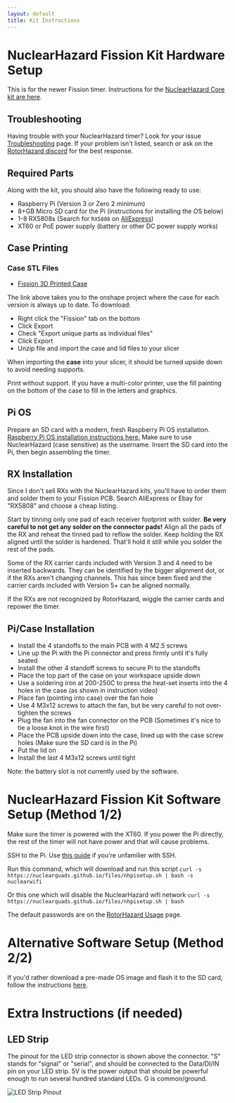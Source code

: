 ```yaml
---
layout: default
title: Kit Instructions
---
```


# NuclearHazard Fission Kit Hardware Setup

This is for the newer Fission timer. Instructions for the [NuclearHazard Core kit are here](corekitinstructions.md).

## Troubleshooting
Having trouble with your NuclearHazard timer? Look for your issue [Troubleshooting](../troubleshooting/troubleshooting) page. If your problem isn't listed, search or ask on the <a href="https://discord.gg/ANKd2pzBKH" target="_blank">RotorHazard discord</a> for the best response.

## Required Parts

Along with the kit, you should also have the following ready to use:
- Raspberry Pi (Version 3 or Zero 2 minimum)
- 8+GB Micro SD card for the Pi (instructions for installing the OS below)
- 1-8 RX5808s (Search for `RX5808` on [AliExpress](aliexpress.us/w/wholesale-rx5808.html))
- XT60 or PoE power supply (battery or other DC power supply works)

## Case Printing

### Case STL Files
- <a href="https://cad.onshape.com/documents/c21f8ac03c166bed0d6faeab/w/4bf3b280307091cb20025cb6/e/c3b017cac1101ca0438fdd95?renderMode=0&uiState=677da23ca20c7305fdc0d6af" target="_blank">Fission 3D Printed Case</a>

The link above takes you to the onshape project where the case for each version is always up to date. To download:
- Right click the "Fission" tab on the bottom
- Click Export
- Check "Export unique parts as individual files"
- Click Export
- Unzip file and import the case and lid files to your slicer

When importing the **case** into your slicer, it should be turned upside down to avoid needing supports.

Print without support. If you have a multi-color printer, use the fill painting on the bottom of the case to fill in the letters and graphics.

## Pi OS

Prepare an SD card with a modern, fresh Raspberry Pi OS installation. [Raspberry Pi OS installation instructions here.](../instructions/piosinstallation) Make sure to use NuclearHazard (case sensitive) as the username. Insert the SD card into the Pi, then begin assembling the timer.

## RX Installation

Since I don't sell RXs with the NuclearHazard kits, you'll have to order them and solder them to your Fission PCB. Search AliExpress or Ebay for "RX5808" and choose a cheap listing.

Start by tinning only one pad of each receiver footprint with solder. **Be very careful to not get any solder on the connector pads!** Align all the pads of the RX and reheat the tinned pad to reflow the solder. Keep holding the RX aligned until the solder is hardened. That'll hold it still while you solder the rest of the pads.

Some of the RX carrier cards included with Version 3 and 4 need to be inserted backwards. They can be identified by the bigger alignment dot, or if the RXs aren't changing channels. This has since been fixed and the carrier cards included with Version 5+ can be aligned normally.

If the RXs are not recognized by RotorHazard, wiggle the carrier cards and repower the timer.

## Pi/Case Installation

- Install the 4 standoffs to the main PCB with 4 M2.5 screws
- Line up the Pi with the Pi connector and press firmly until it's fully seated
- Install the other 4 standoff screws to secure Pi to the standoffs
- Place the top part of the case on your workspace upside down
- Use a soldering iron at 200-250C to press the heat-set inserts into the 4 holes in the case (as shown in instruction video)
- Place fan (pointing into case) over the fan hole
- Use 4 M3x12 screws to attach the fan, but be very careful to not over-tighten the screws
- Plug the fan into the fan connector on the PCB (Sometimes it's nice to tie a loose knot in the wire first)
- Place the PCB upside down into the case, lined up with the case screw holes (Make sure the SD card is in the Pi)
- Put the lid on
- Install the last 4 M3x12 screws until tight

Note: the battery slot is not currently used by the software.

# NuclearHazard Fission Kit Software Setup (Method 1/2)

Make sure the timer is powered with the XT60. If you power the Pi directly, the rest of the timer will not have power and that will cause problems.

SSH to the Pi. Use [this guide](ssh) if you're unfamilier with SSH.

Run this command, which will download and run this script
```curl -s https://nuclearquads.github.io/files/nhpisetup.sh | bash -s nuclearwifi```

Or this one which will disable the NuclearHazard wifi network
```curl -s https://nuclearquads.github.io/files/nhpisetup.sh | bash```

The default passwords are on the [RotorHazard Usage](../rhusage/rhusage) page.

# Alternative Software Setup (Method 2/2)

If you'd rather download a pre-made OS image and flash it to the SD card, follow the instructions [here](../troubleshooting/flash).

# Extra Instructions (if needed)

## LED Strip

The pinout for the LED strip connector is shown above the connector. "S" stands for "signal" or "serial", and should be connected to the Data/DI/IN pin on your LED strip. 5V is the power output that should be powerful enough to run several hundred standard LEDs. G is common/ground.

![LED Strip Pinout](../images/led.jpg)
